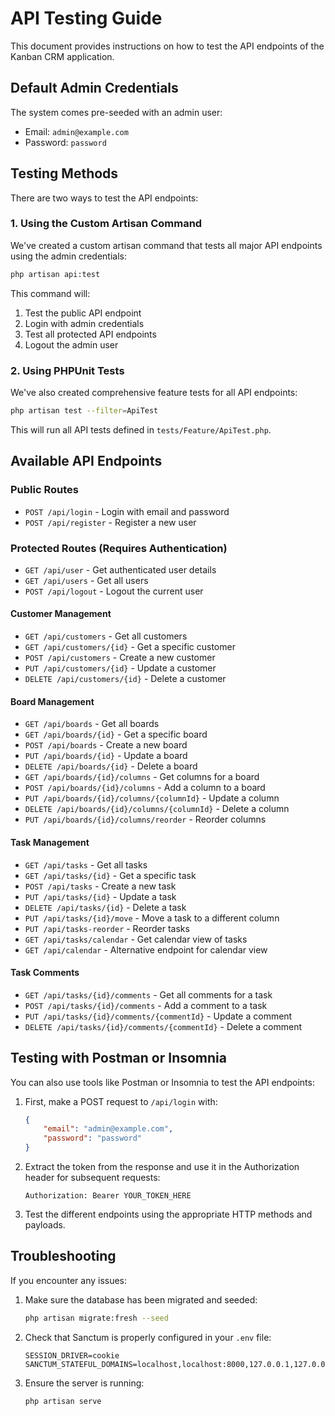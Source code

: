 # API Testing Guide

This document provides instructions on how to test the API endpoints of the Kanban CRM application.

## Default Admin Credentials

The system comes pre-seeded with an admin user:
- Email: `admin@example.com`
- Password: `password`

## Testing Methods

There are two ways to test the API endpoints:

### 1. Using the Custom Artisan Command

We've created a custom artisan command that tests all major API endpoints using the admin credentials:

```bash
php artisan api:test
```

This command will:
1. Test the public API endpoint
2. Login with admin credentials
3. Test all protected API endpoints
4. Logout the admin user

### 2. Using PHPUnit Tests

We've also created comprehensive feature tests for all API endpoints:

```bash
php artisan test --filter=ApiTest
```

This will run all API tests defined in `tests/Feature/ApiTest.php`.

## Available API Endpoints

### Public Routes
- `POST /api/login` - Login with email and password
- `POST /api/register` - Register a new user

### Protected Routes (Requires Authentication)
- `GET /api/user` - Get authenticated user details
- `GET /api/users` - Get all users
- `POST /api/logout` - Logout the current user

#### Customer Management
- `GET /api/customers` - Get all customers
- `GET /api/customers/{id}` - Get a specific customer
- `POST /api/customers` - Create a new customer
- `PUT /api/customers/{id}` - Update a customer
- `DELETE /api/customers/{id}` - Delete a customer

#### Board Management
- `GET /api/boards` - Get all boards
- `GET /api/boards/{id}` - Get a specific board
- `POST /api/boards` - Create a new board
- `PUT /api/boards/{id}` - Update a board
- `DELETE /api/boards/{id}` - Delete a board
- `GET /api/boards/{id}/columns` - Get columns for a board
- `POST /api/boards/{id}/columns` - Add a column to a board
- `PUT /api/boards/{id}/columns/{columnId}` - Update a column
- `DELETE /api/boards/{id}/columns/{columnId}` - Delete a column
- `PUT /api/boards/{id}/columns/reorder` - Reorder columns

#### Task Management
- `GET /api/tasks` - Get all tasks
- `GET /api/tasks/{id}` - Get a specific task
- `POST /api/tasks` - Create a new task
- `PUT /api/tasks/{id}` - Update a task
- `DELETE /api/tasks/{id}` - Delete a task
- `PUT /api/tasks/{id}/move` - Move a task to a different column
- `PUT /api/tasks-reorder` - Reorder tasks
- `GET /api/tasks/calendar` - Get calendar view of tasks
- `GET /api/calendar` - Alternative endpoint for calendar view

#### Task Comments
- `GET /api/tasks/{id}/comments` - Get all comments for a task
- `POST /api/tasks/{id}/comments` - Add a comment to a task
- `PUT /api/tasks/{id}/comments/{commentId}` - Update a comment
- `DELETE /api/tasks/{id}/comments/{commentId}` - Delete a comment

## Testing with Postman or Insomnia

You can also use tools like Postman or Insomnia to test the API endpoints:

1. First, make a POST request to `/api/login` with:
   ```json
   {
       "email": "admin@example.com",
       "password": "password"
   }
   ```

2. Extract the token from the response and use it in the Authorization header for subsequent requests:
   ```
   Authorization: Bearer YOUR_TOKEN_HERE
   ```

3. Test the different endpoints using the appropriate HTTP methods and payloads.

## Troubleshooting

If you encounter any issues:

1. Make sure the database has been migrated and seeded:
   ```bash
   php artisan migrate:fresh --seed
   ```

2. Check that Sanctum is properly configured in your `.env` file:
   ```
   SESSION_DRIVER=cookie
   SANCTUM_STATEFUL_DOMAINS=localhost,localhost:8000,127.0.0.1,127.0.0.1:8000
   ```

3. Ensure the server is running:
   ```bash
   php artisan serve
   ``` 